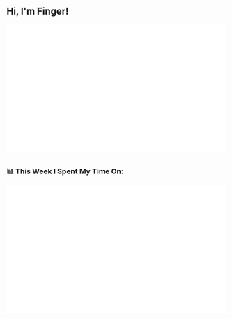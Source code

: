 <h2> Hi, I'm Finger!</h2>

<img align="right" src="https://raw.githubusercontent.com/spianmo/github-stats/master/generated/overview.svg#gh-light-mode-only">

<!-- <img align="right" height="160em" src="https://github-readme-stats-eight-theta.vercel.app/api/top-langs/?username=spianmo&layout=compact&langs_count=8&theme=algolia"/>	 -->
	
```go
package main

type Me struct {
	Name   string
	Job    string
	Code   string
	Skills string
}

func main() {
	me := &Me{
		Name:   "Finger",
		Job:    "Client-side Engineer",
		Code:   "Java, Kotlin, C#, Rust and C++ and Others",
		Skills: "Android, Security, Cross-platform client, NLP, CV, ASR ^o^",
	}
	_ = me
}
```


<h3>📊 This Week I Spent My Time On:</h3>
<img align='right' src="https://raw.githubusercontent.com/spianmo/github-stats/master/generated/languages.svg#gh-light-mode-only">

<!--START_SECTION:waka-->

```txt
Kotlin                         4 hrs 56 mins   ████████████░░░░░░░░░░░░░   47.48 %
TypeScript                     2 hrs 46 mins   ██████▓░░░░░░░░░░░░░░░░░░   26.66 %
Java                           51 mins         ██░░░░░░░░░░░░░░░░░░░░░░░   08.24 %
XML                            39 mins         █▓░░░░░░░░░░░░░░░░░░░░░░░   06.34 %
TOML                           21 mins         █░░░░░░░░░░░░░░░░░░░░░░░░   03.48 %
```

<!--END_SECTION:waka-->
